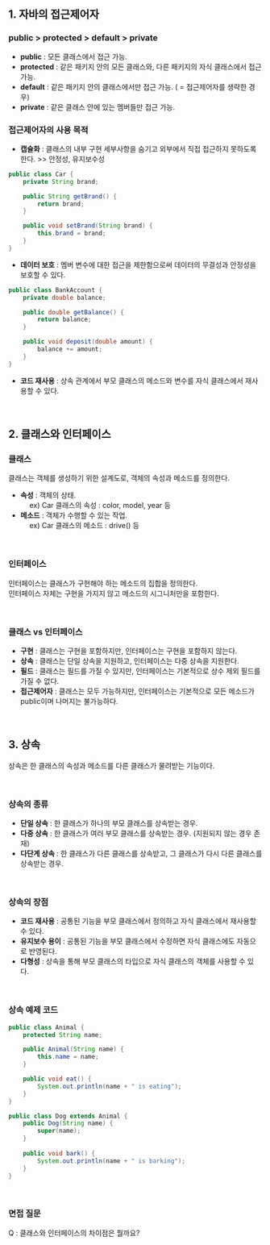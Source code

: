 ## 1. 자바의 접근제어자

### public > protected > default > private

- **public** : 모든 클래스에서 접근 가능.
- **protected** : 같은 패키지 안의 모든 클래스와, 다른 패키지의 자식 클래스에서 접근 가능.
- **default** : 같은 패키지 안의 클래스에서만 접근 가능. ( = 접근제어자를 생략한 경우)
- **private** : 같은 클래스 안에 있는 멤버들만 접근 가능.

### 접근제어자의 사용 목적

- **캡슐화** : 클래스의 내부 구현 세부사항을 숨기고 외부에서 직접 접근하지 못하도록 한다.  >> 안정성, 유지보수성<br>

````java
public class Car {
    private String brand;

    public String getBrand() {
        return brand;
    }

    public void setBrand(String brand) {
        this.brand = brand;
    }
}
````

- **데이터 보호** : 멤버 변수에 대한 접근을 제한함으로써 데이터의 무결성과 안정성을 보호할 수 있다.

````java
public class BankAccount {
    private double balance;

    public double getBalance() {
        return balance;
    }

    public void deposit(double amount) {
        balance += amount;
    }
}
````

- **코드 재사용** : 상속 관계에서 부모 클래스의 메소드와 변수를 자식 클래스에서 재사용할 수 있다.

<br>

## 2. 클래스와 인터페이스

### 클래스

클래스는 객체를 생성하기 위한 설계도로, 객체의 속성과 메소드를 정의한다.

- **속성** : 객체의 상태.<br>
&emsp; ex) Car 클래스의 속성 : color, model, year 등
- **메소드** : 객체가 수행할 수 있는 작업.<br>
&emsp; ex) Car 클래스의 메소드 : drive() 등

<br>

### 인터페이스

인터페이스는 클래스가 구현해야 하는 메소드의 집합을 정의한다.<br>
인터페이스 자체는 구현을 가지지 않고 메소드의 시그니처만을 포함한다.

<br>

### 클래스 vs 인터페이스

- **구현** : 클래스는 구현을 포함하지만, 인터페이스는 구현을 포함하지 않는다.
- **상속** : 클래스는 단일 상속을 지원하고, 인터페이스는 다중 상속을 지원한다.
- **필드** : 클래스는 필드를 가질 수 있지만, 인터페이스는 기본적으로 상수 제외 필드를 가질 수 없다.
- **접근제어자** : 클래스는 모두 가능하지만, 인터페이스는 기본적으로 모든 메소드가 public이며 나머지는 불가능하다.

<br>

## 3. 상속

상속은 한 클래스의 속성과 메소드를 다른 클래스가 물려받는 기능이다.

<br>

### 상속의 종류

- **단일 상속** : 한 클래스가 하나의 부모 클래스를 상속받는 경우.
- **다중 상속** : 한 클래스가 여러 부모 클래스를 상속받는 경우. (지원되지 않는 경우 존재)
- **다단계 상속** : 한 클래스가 다른 클래스를 상속받고, 그 클래스가 다시 다른 클래스를 상속받는 경우.

<br>

### 상속의 장점

- **코드 재사용** : 공통된 기능을 부모 클래스에서 정의하고 자식 클래스에서 재사용할 수 있다.
- **유지보수 용이** : 공통된 기능을 부모 클래스에서 수정하면 자식 클래스에도 자동으로 반영된다.
- **다형성** : 상속을 통해 부모 클래스의 타입으로 자식 클래스의 객체를 사용할 수 있다.

<br>

### 상속 예제 코드

````java
public class Animal {
    protected String name;

    public Animal(String name) {
        this.name = name;
    }

    public void eat() {
        System.out.println(name + " is eating");
    }
}

public class Dog extends Animal {
    public Dog(String name) {
        super(name);
    }
    
    public void bark() {
        System.out.println(name + " is barking");
    }
}
````

<br>

### 면접 질문

Q : 클래스와 인터페이스의 차이점은 뭘까요?
